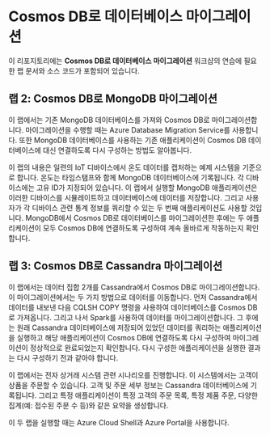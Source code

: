 ﻿# Cosmos DB로 데이터베이스 마이그레이션

이 리포지토리에는 **Cosmos DB로 데이터베이스 마이그레이션** 워크샵의 연습에 필요한 랩 문서와 소스 코드가 포함되어 있습니다.

## 랩 2: Cosmos DB로 MongoDB 마이그레이션

이 랩에서는 기존 MongoDB 데이터베이스를 가져와 Cosmos DB로 마이그레이션합니다. 마이그레이션을 수행할 때는 Azure Database Migration Service를 사용합니다. 또한 MongoDB 데이터베이스를 사용하는 기존 애플리케이션이 Cosmos DB 데이터베이스에 대신 연결하도록 다시 구성하는 방법도 알아봅니다.

이 랩의 내용은 일련의 IoT 디바이스에서 온도 데이터를 캡처하는 예제 시스템을 기준으로 합니다. 온도는 타임스탬프와 함께 MongoDB 데이터베이스에 기록됩니다. 각 디바이스에는 고유 ID가 지정되어 있습니다. 이 랩에서 실행할 MongoDB 애플리케이션은 이러한 디바이스를 시뮬레이트하고 데이터베이스에 데이터를 저장합니다. 그리고 사용자가 각 디바이스 관련 통계 정보를 쿼리할 수 있는 두 번째 애플리케이션도 사용할 것입니다. MongoDB에서 Cosmos DB로 데이터베이스를 마이그레이션한 후에는 두 애플리케이션이 모두 Cosmos DB에 연결하도록 구성하여 계속 올바르게 작동하는지 확인합니다.

## 랩 3: Cosmos DB로 Cassandra 마이그레이션

이 랩에서는 데이터 집합 2개를 Cassandra에서 Cosmos DB로 마이그레이션합니다. 이 마이그레이션에서는 두 가지 방법으로 데이터를 이동합니다. 먼저 Cassandra에서 데이터를 내보낸 다음 CQLSH COPY 명령을 사용하여 데이터베이스를 Cosmos DB로 가져옵니다. 그리고 나서 Spark를 사용하여 데이터를 마이그레이션합니다. 그 후에는 원래 Cassandra 데이터베이스에 저장되어 있었던 데이터를 쿼리하는 애플리케이션을 실행하고 해당 애플리케이션이 Cosmos DB에 연결하도록 다시 구성하여 마이그레이션이 정상적으로 완료되었는지 확인합니다. 다시 구성한 애플리케이션을 실행한 결과는 다시 구성하기 전과 같아야 합니다.

이 랩에서는 전자 상거래 시스템 관련 시나리오를 진행합니다. 이 시스템에서는 고객이 상품을 주문할 수 있습니다. 고객 및 주문 세부 정보는 Cassandra 데이터베이스에 기록됩니다. 그리고 특정 애플리케이션이 특정 고객의 주문 목록, 특정 제품 주문, 다양한 집계(예: 접수된 주문 수 등)와 같은 요약을 생성합니다.

이 두 랩을 실행할 때는 Azure Cloud Shell과 Azure Portal을 사용합니다.
